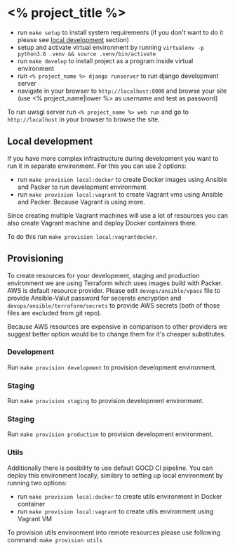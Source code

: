 # <% project_title %>

- run `make setup` to install system requirements (if you don't want to do it please see [local development](#local-development) section)
- setup and activate virtual environment by running `virtualenv -p python3.6 .venv && source .venv/bin/activate`
- run `make develop` to install project as a program inside virtual environment
- run `<% project_name %> django runserver` to run django development server
- navigate in your browser to `http://localhost:8000` and browse your site (use <% project_name|lower %> as username and test as password)

To run uwsgi server run `<% project_name %> web run` and go to `http://localhost` in your browser to browse the site.

## Local development

If you have more complex infrastructure during development you want to run it in separate environment. For this you can
use 2 options:

- run `make provision local:docker` to create Docker images using Ansible and Packer to run development environment
- run `make provision local:vagrant` to create Vagrant vms using Ansible and Packer. Because Vagrant is using more.

Since creating multiple Vagrant machines will use a lot of resources you can also create Vagrant machine and deploy
Docker containers there.

To do this run `make provision local:vagrantdocker`.

## Provisioning

To create resources for your development, staging and production environment we are using Terraform which uses images
build with Packer. AWS is default resource provider. Please edit `devops/ansible/vpass` file to provide Ansible-Valut
password for secerets encryption and `devops/ansible/terraform/secrets` to provide AWS secrets (both of those files are
excluded from git repo).

Because AWS resources are expensive in comparison to other providers we suggest better option would be to change them
for it's cheaper substitutes.

### Development

Run `make provision development` to provision development environment.

### Staging

Run `make provision staging` to provision development environment.

### Staging

Run `make provision production` to provision development environment.

### Utils

Additionally there is posibility to use default GOCD CI pipeline. You can deploy this environment locally, similary to
setting up local environment by running two options:

- run `make provision local:docker` to create utils environment in Docker container
- run `make provision local:vagrant` to create utils environment using Vagrant VM

To provision utils environment into remote resources please use following command: `make provision utils`

